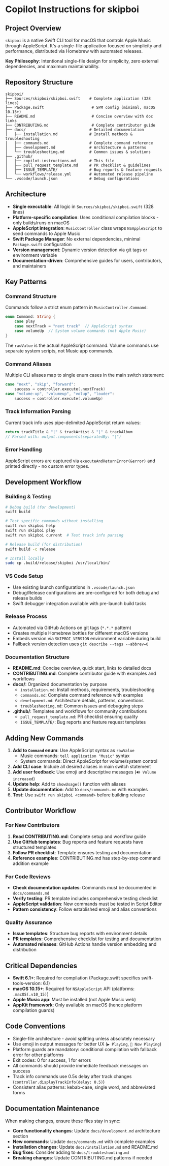 # Copilot Instructions for skipboi

## Project Overview

`skipboi` is a native Swift CLI tool for macOS that controls Apple Music through AppleScript. It's a single-file application focused on simplicity and performance, distributed via Homebrew with automated releases.

**Key Philosophy**: Intentional single-file design for simplicity, zero external dependencies, and maximum maintainability.

## Repository Structure

```
skipboi/
├── Sources/skipboi/skipboi.swift    # Complete application (328 lines)
├── Package.swift                     # SPM config (minimal, macOS 10.15+)
├── README.md                         # Concise overview with doc links
├── CONTRIBUTING.md                   # Complete contributor guide
├── docs/                            # Detailed documentation
│   ├── installation.md              # Install methods & troubleshooting
│   ├── commands.md                  # Complete command reference
│   ├── development.md               # Architecture & patterns
│   └── troubleshooting.md           # Common issues & solutions
├── .github/
│   ├── copilot-instructions.md      # This file
│   ├── pull_request_template.md     # PR checklist & guidelines
│   ├── ISSUE_TEMPLATE/              # Bug reports & feature requests
│   └── workflows/release.yml        # Automated release pipeline
└── .vscode/launch.json              # Debug configurations
```

## Architecture

- **Single executable**: All logic in `Sources/skipboi/skipboi.swift` (328 lines)
- **Platform-specific compilation**: Uses conditional compilation blocks - only builds/runs on macOS
- **AppleScript integration**: `MusicController` class wraps `NSAppleScript` to send commands to Apple Music
- **Swift Package Manager**: No external dependencies, minimal `Package.swift` configuration
- **Version management**: Dynamic version detection via git tags or environment variable
- **Documentation-driven**: Comprehensive guides for users, contributors, and maintainers

## Key Patterns

### Command Structure

Commands follow a strict enum pattern in `MusicController.Command`:

```swift
enum Command: String {
    case play
    case nextTrack = "next track"  // AppleScript syntax
    case volumeUp  // System volume commands (not Apple Music)
}
```

The `rawValue` is the actual AppleScript command. Volume commands use separate system scripts, not Music app commands.

### Command Aliases

Multiple CLI aliases map to single enum cases in the main switch statement:

```swift
case "next", "skip", "forward":
    success = controller.execute(.nextTrack)
case "volume-up", "volumeup", "volup", "louder":
    success = controller.execute(.volumeUp)
```

### Track Information Parsing

Current track info uses pipe-delimited AppleScript return values:

```swift
return trackTitle & "|" & trackArtist & "|" & trackAlbum
// Parsed with: output.components(separatedBy: "|")
```

### Error Handling

AppleScript errors are captured via `executeAndReturnError(&error)` and printed directly - no custom error types.

## Development Workflow

### Building & Testing

```bash
# Debug build (for development)
swift build

# Test specific commands without installing
swift run skipboi help
swift run skipboi play
swift run skipboi current  # Test track info parsing

# Release build (for distribution)
swift build -c release

# Install locally
sudo cp .build/release/skipboi /usr/local/bin/
```

### VS Code Setup

- Use existing launch configurations in `.vscode/launch.json`
- Debug/Release configurations are pre-configured for both debug and release builds
- Swift debugger integration available with pre-launch build tasks

### Release Process

- Automated via GitHub Actions on git tags (`*.*.*` pattern)
- Creates multiple Homebrew bottles for different macOS versions
- Embeds version via `SKIPBOI_VERSION` environment variable during build
- Fallback version detection uses `git describe --tags --abbrev=0`

### Documentation Structure

- **README.md**: Concise overview, quick start, links to detailed docs
- **CONTRIBUTING.md**: Complete contributor guide with examples and workflows
- **docs/**: Organized documentation by purpose
  - `installation.md`: Install methods, requirements, troubleshooting
  - `commands.md`: Complete command reference with examples
  - `development.md`: Architecture details, patterns, conventions
  - `troubleshooting.md`: Common issues and debugging steps
- **.github/**: Templates and workflows for community contributions
  - `pull_request_template.md`: PR checklist ensuring quality
  - `ISSUE_TEMPLATE/`: Bug reports and feature request templates

## Adding New Commands

1. **Add to `Command` enum**: Use AppleScript syntax as `rawValue`
   - Music commands: `tell application "Music"` syntax
   - System commands: Direct AppleScript for volume/system control
2. **Add CLI case**: Include all desired aliases in main switch statement
3. **Add user feedback**: Use emoji and descriptive messages (`🔊 Volume increased`)
4. **Update help**: Add to `showUsage()` function with aliases
5. **Update documentation**: Add to `docs/commands.md` with examples
6. **Test**: Use `swift run skipboi <command>` before building release

## Contributor Workflow

### For New Contributors

1. **Read CONTRIBUTING.md**: Complete setup and workflow guide
2. **Use GitHub templates**: Bug reports and feature requests have structured templates
3. **Follow PR checklist**: Template ensures testing and documentation
4. **Reference examples**: CONTRIBUTING.md has step-by-step command addition example

### For Code Reviews

- **Check documentation updates**: Commands must be documented in `docs/commands.md`
- **Verify testing**: PR template includes comprehensive testing checklist
- **AppleScript validation**: New commands must be tested in Script Editor
- **Pattern consistency**: Follow established emoji and alias conventions

### Quality Assurance

- **Issue templates**: Structure bug reports with environment details
- **PR templates**: Comprehensive checklist for testing and documentation
- **Automated releases**: GitHub Actions handle version embedding and distribution

## Critical Dependencies

- **Swift 6.1+**: Required for compilation (Package.swift specifies swift-tools-version: 6.1)
- **macOS 10.15+**: Required for `NSAppleScript` API (platforms: `.macOS(.v10_15)`)
- **Apple Music app**: Must be installed (not Apple Music web)
- **AppKit framework**: Only available on macOS (hence platform compilation guards)

## Code Conventions

- Single-file architecture - avoid splitting unless absolutely necessary
- Use emoji in output messages for better UX (`▶️ Playing`, `🎵 Now Playing`)
- Platform guards are mandatory: conditional compilation with fallback error for other platforms
- Exit codes: 0 for success, 1 for errors
- All commands should provide immediate feedback messages on success
- Track info commands use 0.5s delay after track changes (`controller.displayTrackInfo(delay: 0.5)`)
- Consistent alias patterns: kebab-case, single word, and abbreviated forms

## Documentation Maintenance

When making changes, ensure these files stay in sync:

- **Core functionality changes**: Update `docs/development.md` architecture section
- **New commands**: Update `docs/commands.md` with complete examples
- **Installation changes**: Update `docs/installation.md` and README.md
- **Bug fixes**: Consider adding to `docs/troubleshooting.md`
- **Breaking changes**: Update CONTRIBUTING.md patterns if needed
